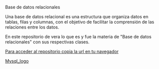    Base de datos relacionales

Una base de datos relacional es una estructura que organiza datos en tablas, filas y columnas, con el objetivo de facilitar la comprensión de las relaciones entre los datos.

En este repositorio de vera lo que es y fue la materia de "Base de datos relacionales" con sus respectivas clases.

[Para acceder al repositorio copia la url en tu navegador](https://github.com/duivele/Bases_de_datos_relacionales.git)

[Mysql_logo](Imagenes_y_logos/MySQL-logo.png)